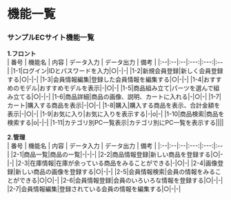 # 機能一覧
### サンプルECサイト機能一覧
**1.フロント**  
 | 番号 | 機能名 | 内容 | データ入力 | データ出力 | 備考 |
 |:--|:--|:--|:---:|:---:|:--|
 |1-1|ログイン|IDとパスワードを入力|○|-|-|
 |1-2|新規会員登録|新しく会員登録する|○|-|-|
 |1-3|会員情報編集|登録した会員情報を編集する|○|-|-|
 |1-4|おすすめのモデル|おすすめモデルを表示|-|○|-|
 |1-5|商品組み立て|パーツを選んで組み立てる|○|-|-|
 |1-6|商品詳細|商品の画像、説明、カートに入れる|-|○|-|
 |1-7|カート|購入する商品を表示|-|○|-|
 |1-8|購入|購入する商品を表示、合計金額を表示|-|○|-|
 |1-9|お気に入り|お気に入りを表示する|-|o|-|
 |1-10|商品検索|商品を検索する|o|-|-|
 |1-11|カテゴリ別PC一覧表示|カテゴリ別にPC一覧を表示する||||
 
 **2.管理**  
 | 番号 | 機能名 | 内容 | データ入力 | データ出力 | 備考 |
 |:--|:--|:--|:---:|:---:|:--|
 |2-1|商品一覧|商品の一覧|-|-|-|
 |2-2|商品情報登録|新しい商品を登録する|○|-|-|
 |2-3|在庫情報|在庫が余っている商品をみることができる|-|○|-|
 |2-4|画像登録|新しい商品の画像を登録する|○|-|-|
 |2-5|会員情報検索|会員の情報をみることができる|○|○|-|
 |2-6|会員情報登録|会員のいろいろな情報を登録する|○|-|-|
 |2-7|会員情報編集|登録されている会員の情報を編集する|○|-|-|




